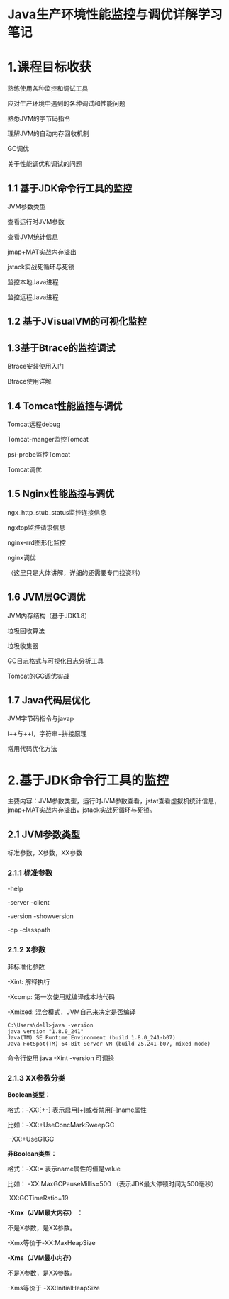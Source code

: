 # Java生产环境性能监控与调优详解学习笔记

# 1.课程目标收获

熟练使用各种监控和调试工具

应对生产环境中遇到的各种调试和性能问题

熟悉JVM的字节码指令

理解JVM的自动内存回收机制

GC调优

关于性能调优和调试的问题

## 1.1 基于JDK命令行工具的监控

JVM参数类型

查看运行时JVM参数

查看JVM统计信息

jmap+MAT实战内存溢出

jstack实战死循环与死锁

监控本地Java进程

监控远程Java进程

## 1.2 基于JVisualVM的可视化监控

## 1.3基于Btrace的监控调试

Btrace安装使用入门

Btrace使用详解

## 1.4 Tomcat性能监控与调优

Tomcat远程debug

Tomcat-manger监控Tomcat

psi-probe监控Tomcat

Tomcat调优

## 1.5 Nginx性能监控与调优

ngx_http_stub_status监控连接信息

ngxtop监控请求信息

nginx-rrd图形化监控

nginx调优

（这里只是大体讲解，详细的还需要专门找资料）

## 1.6 JVM层GC调优

JVM内存结构（基于JDK1.8）

垃圾回收算法

垃圾收集器

GC日志格式与可视化日志分析工具

Tomcat的GC调优实战

## 1.7 Java代码层优化

JVM字节码指令与javap

i++与++i，字符串+拼接原理

常用代码优化方法

# 2.基于JDK命令行工具的监控

主要内容：JVM参数类型，运行时JVM参数查看，jstat查看虚拟机统计信息，jmap+MAT实战内存溢出，jstack实战死循环与死锁。

## 2.1 JVM参数类型

标准参数，X参数，XX参数

### 2.1.1 标准参数

-help

-server -client

-version -showversion

-cp -classpath

### 2.1.2 X参数

非标准化参数

-Xint: 解释执行

-Xcomp: 第一次使用就编译成本地代码

-Xmixed: 混合模式，JVM自己来决定是否编译

```shell
C:\Users\dell>java -version
java version "1.8.0_241"
Java(TM) SE Runtime Environment (build 1.8.0_241-b07)
Java HotSpot(TM) 64-Bit Server VM (build 25.241-b07, mixed mode)
```

命令行使用 java -Xint -version 可调换



### 2.1.3 XX参数分类

**Boolean类型：**

格式：-XX:[+-]<name> 表示启用[+]或者禁用[-]name属性

比如：-XX:+UseConcMarkSweepGC

​			-XX:+UseG1GC



**非Boolean类型：**

格式：-XX:<name>=<value> 表示name属性的值是value

比如： -XX:MaxGCPauseMillis=500 （表示JDK最大停顿时间为500毫秒）

​               XX:GCTimeRatio=19



**-Xmx（JVM最大内存）**  ：

不是X参数，是XX参数。

-Xmx等价于-XX:MaxHeapSize



**-Xms（JVM最小内存）**

不是X参数，是XX参数。

-Xms等价于 -XX:InitialHeapSize